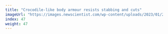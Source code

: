```yaml
---
title: "Crocodile-like body armour resists stabbing and cuts"
imageUrl: "https://images.newscientist.com/wp-content/uploads/2023/01/20144941/SEI_140927803.jpg?width=600"
index: 47
weight: 47
---
```

